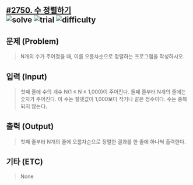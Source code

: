 [#2750. 수 정렬하기](https://www.acmicpc.net/problem/2750)  
![solve](https://img.shields.io/badge/solve-success-brightgreen)
![trial](https://img.shields.io/badge/trial-at%20once-green)
![difficulty](https://img.shields.io/badge/difficulty-easy-brightgreen)
---------------------------
  
## 문제 (Problem)
> N개의 수가 주어졌을 때, 이를 오름차순으로 정렬하는 프로그램을 작성하시오.
  
  
## 입력 (Input)  
> 첫째 줄에 수의 개수 N(1 ≤ N ≤ 1,000)이 주어진다. 둘째 줄부터 N개의 줄에는 숫자가 주어진다. 이 수는 절댓값이 1,000보다 작거나 같은 정수이다. 수는 중복되지 않는다.
  
## 출력 (Output)  
> 첫째 줄부터 N개의 줄에 오름차순으로 정렬한 결과를 한 줄에 하나씩 출력한다.
  
## 기타 (ETC)
> None
